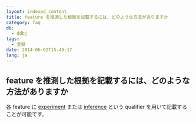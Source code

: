 ```yaml
---
layout: indexed_content
title: feature を推測した根拠を記載するには、どのような方法がありますか
category: faq
db:
  - ddbj
tags: 
  - 登録
date: 2014-06-02T15:49:17
lang: ja
---
```


## feature を推測した根拠を記載するには、どのような方法がありますか

<p>各 feature に <a href="/ddbj/qualifiers.html#experiment">experiment</a> または <a href="/ddbj/qualifiers.html#inference">inference</a> という qualifier を用いて記載することが可能です。</p>